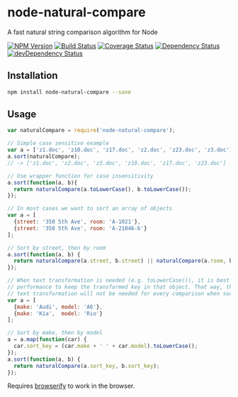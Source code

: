 # node-natural-compare

A fast natural string comparison algorithm for Node

[![NPM Version](https://img.shields.io/npm/v/node-natural-compare.svg)](https://www.npmjs.com/package/node-natural-compare)
[![Build Status](https://travis-ci.org/woollybogger/node-natural-compare.svg?branch=master)](https://travis-ci.org/woollybogger/node-natural-compare)
[![Coverage Status](https://coveralls.io/repos/woollybogger/node-natural-compare/badge.svg?branch=master)](https://coveralls.io/r/woollybogger/node-natural-compare?branch=master)
[![Dependency Status](https://david-dm.org/woollybogger/node-natural-compare.svg)](https://david-dm.org/woollybogger/node-natural-compare)
[![devDependency Status](https://david-dm.org/woollybogger/node-natural-compare/dev-status.svg)](https://david-dm.org/woollybogger/node-natural-compare#info=devDependencies)


## Installation

```sh
npm install node-natural-compare --save
```

## Usage

```js
var naturalCompare = require('node-natural-compare');

// Simple case sensitive example
var a = ['z1.doc', 'z10.doc', 'z17.doc', 'z2.doc', 'z23.doc', 'z3.doc'];
a.sort(naturalCompare);
// -> ['z1.doc', 'z2.doc', 'z3.doc', 'z10.doc', 'z17.doc', 'z23.doc']

// Use wrapper function for case insensitivity
a.sort(function(a, b){
  return naturalCompare(a.toLowerCase(), b.toLowerCase());
});

// In most cases we want to sort an array of objects
var a = [
  {street: '350 5th Ave', room: 'A-1021'},
  {street: '350 5th Ave', room: 'A-21046-b'}
];

// Sort by street, then by room
a.sort(function(a, b) {
  return naturalCompare(a.street, b.street) || naturalCompare(a.room, b.room);
});

// When text transformation is needed (e.g. toLowerCase()), it is best for
// performance to keep the transformed key in that object. That way, the
// text transformation will not be needed for every comparison when sorting.
var a = [
  {make: 'Audi', model: 'A6'},
  {make: 'Kia',  model: 'Rio'}
];

// Sort by make, then by model
a = a.map(function(car) {
  car.sort_key = (car.make + ' ' + car.model).toLowerCase();
});
a.sort(function(a, b) {
  return naturalCompare(a.sort_key, b.sort_key);
});
```

Requires [browserify](https://www.npmjs.com/package/browserify) to work in the browser.
